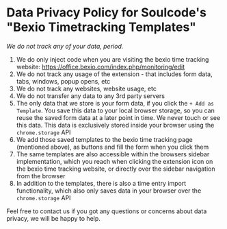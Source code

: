 # Data Privacy Policy for Soulcode's "Bexio Timetracking Templates"

*We do not track any of your data, period.*

1. We do only inject code when you are visiting the bexio time tracking website: <https://office.bexio.com/index.php/monitoring/edit>
1. We do not track any usage of the extension - that includes form data, tabs, windows, popup opens, etc
1. We do not track any websites, website usage, etc
1. We do not transfer any data to any 3rd party servers
1. The only data that we store is your form data, if you click the `+ Add as Template`. You save this data to your local browser storage, so you can reuse the saved form data at a later point in time. We never touch or see this data. This data is exclusively stored inside your browser using the `chrome.storage` API
1. We add those saved templates to the bexio time tracking page (mentioned above), as buttons and fill the form when you click them
1. The same templates are also accessible within the browsers sidebar implementation, which you reach when clicking the extension icon on the bexio time tracking website, or directly over the sidebar navigation from the browser
1. In addition to the templates, there is also a time entry import functionality, which also only saves data in your browser over the `chrome.storage` API

Feel free to contact us if you got any questions or concerns about data privacy, we will be happy to help.
